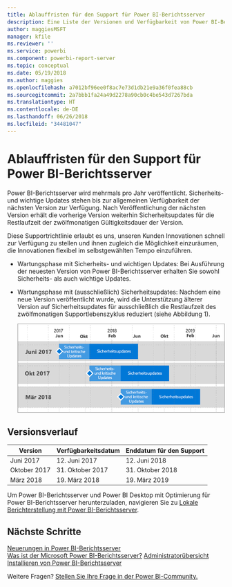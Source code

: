 ```yaml
---
title: Ablauffristen für den Support für Power BI-Berichtsserver
description: Eine Liste der Versionen und Verfügbarkeit von Power BI-Berichtsserver.
author: maggiesMSFT
manager: kfile
ms.reviewer: ''
ms.service: powerbi
ms.component: powerbi-report-server
ms.topic: conceptual
ms.date: 05/19/2018
ms.author: maggies
ms.openlocfilehash: a7012bf96ee0f8ac7e73d1db21e9a36f0fea88cb
ms.sourcegitcommit: 2a7bbb1fa24a49d2278a90cb0c4be543d7267bda
ms.translationtype: HT
ms.contentlocale: de-DE
ms.lasthandoff: 06/26/2018
ms.locfileid: "34481047"
---
```

# <a name="support-timeline-for-power-bi-report-server"></a>Ablauffristen für den Support für Power BI-Berichtsserver
Power BI-Berichtsserver wird mehrmals pro Jahr veröffentlicht. Sicherheits- und wichtige Updates stehen bis zur allgemeinen Verfügbarkeit der nächsten Version zur Verfügung. Nach Veröffentlichung der nächsten Version erhält die vorherige Version weiterhin Sicherheitsupdates für die Restlaufzeit der zwölfmonatigen Gültigkeitsdauer der Version.

Diese Supportrichtlinie erlaubt es uns, unseren Kunden Innovationen schnell zur Verfügung zu stellen und ihnen zugleich die Möglichkeit einzuräumen, die Innovationen flexibel im selbstgewählten Tempo einzuführen.

* Wartungsphase mit Sicherheits- und wichtigen Updates: Bei Ausführung der neuesten Version von Power BI-Berichtsserver erhalten Sie sowohl Sicherheits- als auch wichtige Updates.
* Wartungsphase mit (ausschließlich) Sicherheitsupdates: Nachdem eine neue Version veröffentlicht wurde, wird die Unterstützung älterer Version auf Sicherheitsupdates für ausschließlich die Restlaufzeit des zwölfmonatigen Supportlebenszyklus reduziert (siehe Abbildung 1).

    ![Graph zur Veranschaulichung des Supportzeitraums](media/support-timeline/report-server-support-timeline-mar-2018.png)

## <a name="version-history"></a>Versionsverlauf
| **Version** | **Verfügbarkeitsdatum** | **Enddatum für den Support** |
| --- | --- | --- |
| Juni 2017 |12. Juni 2017 |12. Juni 2018 |
| Oktober 2017 |31. Oktober 2017 |31. Oktober 2018 |
| März 2018 | 19. März 2018 | 19. März 2019 |

Um Power BI-Berichtsserver und Power BI Desktop mit Optimierung für Power BI-Berichtsserver herunterzuladen, navigieren Sie zu [Lokale Berichterstellung mit Power BI-Berichtsserver](https://powerbi.microsoft.com/report-server/).

## <a name="next-steps"></a>Nächste Schritte
[Neuerungen in Power BI-Berichtsserver](whats-new.md)  
[Was ist der Microsoft Power BI-Berichtsserver?](get-started.md)
[Administratorübersicht](admin-handbook-overview.md)  
[Installieren von Power BI-Berichtsserver](install-report-server.md)  

Weitere Fragen? [Stellen Sie Ihre Frage in der Power BI-Community.](https://community.powerbi.com/)

